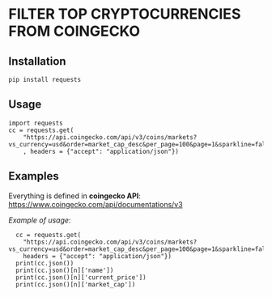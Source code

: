 # FILTER TOP CRYPTOCURRENCIES FROM COINGECKO

## Installation
```
pip install requests
```

## Usage
```
import requests
cc = requests.get(
    "https://api.coingecko.com/api/v3/coins/markets?vs_currency=usd&order=market_cap_desc&per_page=100&page=1&sparkline=false"
    , headers = {"accept": "application/json"})
```
## Examples

Everything is defined in **coingecko API**: https://www.coingecko.com/api/documentations/v3

*Example of usage*:
```
  cc = requests.get(
    "https://api.coingecko.com/api/v3/coins/markets?vs_currency=usd&order=market_cap_desc&per_page=100&page=1&sparkline=false", 
    headers = {"accept": "application/json"})
  print(cc.json())
  print(cc.json()[n]['name'])
  print(cc.json()[n]['current_price'])
  print(cc.json()[n]['market_cap'])
```
